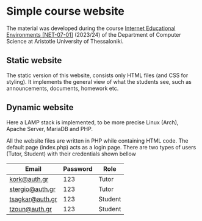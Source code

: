# Simple course website

The material was developed during the course [Internet Educational Environments
[NET-07-01]](https://elearning.auth.gr/course/view.php?id=8120) (2023/24) of the
Department of Computer Science at Aristotle University of Thessaloniki.<br/> 

## Static website

The static version of this website, consists only HTML files (and CSS for 
styling). It implements the general view of what the students see, such as
announcements, documents, homework etc.

## Dynamic website

Here a LAMP stack is implemented, to be more precise Linux (Arch), Apache Server,
MariaDB and PHP. 

All the website files are written in PHP while containing HTML code. The default
page (index.php) acts as a login page. There are two types of users (Tutor,
Student) with their credentials shown bellow


| Email | Password | Role |
| ------------- | ------------- | ------------- |
| kork@auth.gr | 123  | Tutor  |
| stergio@auth.gr | 123 | Tutor |
| tsagkar@auth.gr | 123  | Student  |
| tzoun@auth.gr | 123 | Student |
